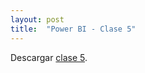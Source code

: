 ```yaml
---
layout: post
title:  "Power BI - Clase 5"
---
```


Descargar [clase 5][clase-5].

[clase-5]: /assets/clase5-pbi.zip
